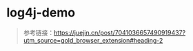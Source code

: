 # log4j-demo

> 参考链接：https://juejin.cn/post/7041036657490919437?utm_source=gold_browser_extension#heading-2
